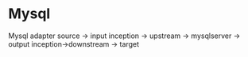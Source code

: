 # Mysql
Mysql adapter
source -> input inception -> upstream -> mysqlserver -> output inception->downstream -> target

